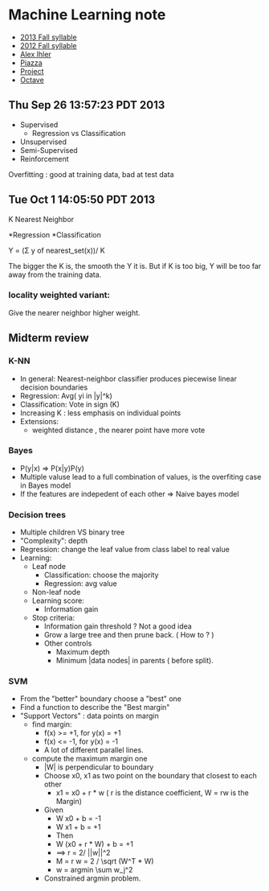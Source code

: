 # Machine Learning note

* [2013 Fall syllable](http://sli.ics.uci.edu/Classes/2013F-273a)
* [2012 Fall syllable](http://sli.ics.uci.edu/Classes/2012F-273a)
* [Alex Ihler](http://www.ics.uci.edu/~ihler/)
* [Piazza](https://piazza.com/class/hlr1ws3vto25yy)
* [Project](http://www.kaggle.com/)
* [Octave](http://www.gnu.org/software/octave/support.html)
## Thu Sep 26 13:57:23 PDT 2013

* Supervised
    * Regression vs Classification
* Unsupervised
* Semi-Supervised
* Reinforcement


Overfitting : 
good at training data, bad at test data

## Tue Oct  1 14:05:50 PDT 2013
K Nearest Neighbor

*Regression
*Classification

Y = (Σ y of nearest_set(x))/ K

The bigger the K is, the smooth the Y it is. But if K is too big, Y will be too far away from the training data.

### locality weighted variant:
Give the nearer neighbor higher weight.


## Midterm review
### K-NN
* In general: Nearest-neighbor classifier produces piecewise linear decision boundaries
* Regression: Avg( yi in |y|^k)
* Classification: Vote in sign (K)
* Increasing K : less emphasis on individual points
* Extensions:
   * weighted distance , the nearer point have more vote

### Bayes 
* P(y|x) => P(x|y)P(y)
* Multiple valuse lead to a full combination of values, is the overfiting case in Bayes model
* If the features are indepedent of each other => Naive bayes model

### Decision trees
* Multiple children VS binary tree
* "Complexity": depth
* Regression: change the leaf value from class label to real value
* Learning:
   * Leaf node
      * Classification: choose the majority
      * Regression: avg value
   * Non-leaf node
   * Learning score:
      * Information gain
   * Stop criteria:
      * Information gain threshold ? Not a good idea
      * Grow a large tree and then prune back. ( How to ? )
      * Other controls
         * Maximum depth
         * Minimum |data nodes| in parents ( before split). 

### SVM
* From the "better" boundary choose a "best" one
* Find a function to describe the "Best margin"
* "Support Vectors" : data points on margin
   * find margin: 
      * f(x) >= +1, for y(x) = +1
      * f(x) <= -1, for y(x) = -1
      * A lot of different parallel lines.
   * compute the maximum margin one
      * |W| is perpendicular to boundary
      * Choose x0, x1 as two point on the boundary that closest to each other
         * x1 = x0 + r * w ( r is the distance coefficient, W = rw is the Margin) 
      * Given 
         * W x0 + b = -1
         * W x1 + b = +1
         * Then 
         * W (x0 + r * W) + b = +1
         * ==> r = 2/ ||w||^2
         * M = r w = 2 / \sqrt (W^T * W)
         * w = argmin \sum w_j^2
      * Constrained argmin problem.
   




